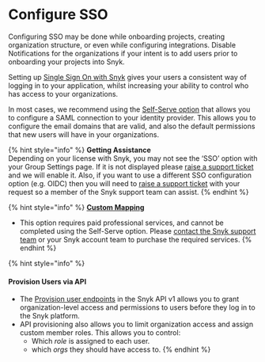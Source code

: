 # Configure SSO

Configuring SSO may be done while onboarding projects, creating organization structure, or even while configuring integrations. Disable Notifications for the organizations if your intent is to add users prior to onboarding your projects into Snyk.&#x20;

Setting up [Single Sign On with Snyk](../../using-single-sign-on-sso-for-authentication/) gives your users a consistent way of logging in to your application, whilst increasing your ability to control who has access to your organizations.

In most cases, we recommend using the [Self-Serve option](../../using-single-sign-on-sso-for-authentication/self-serve-single-sign-on-sso/) that allows you to configure a SAML connection to your identity provider. This allows you to configure the email domains that are valid, and also the default permissions that new users will have in your organizations.

{% hint style="info" %}
**Getting Assistance**\
Depending on your license with Snyk, you may not see the ‘SSO’ option with your Group Settings page. If it is not displayed please [raise a support ticket](https://support.snyk.io/hc/en-us) and we will enable it. Also, if you want to use a different SSO configuration option (e.g. OIDC) then you will need to [raise a support ticket](https://support.snyk.io/hc/en-us) with your request so a member of the Snyk support team can assist.
{% endhint %}

{% hint style="info" %}
[**Custom Mapping**](../../using-single-sign-on-sso-for-authentication/custom-mapping-option/)

* This option requires paid professional services, and cannot be completed using the Self-Serve option. Please [contact the Snyk support team](https://support.snyk.io/hc/en-us) or your Snyk account team to purchase the required services.
{% endhint %}

{% hint style="info" %}
#### Provision Users via API

* The [Provision user endpoints](https://docs.snyk.io/snyk-admin/manage-users-in-organizations-and-groups/provision-users-to-orgs-using-the-snyk-api-v1) in the Snyk API v1 allows you to grant organization-level access and permissions to users before they log in to the Snyk platform.&#x20;
* API provisioning also allows you to limit organization access and assign custom member roles. This allows you to control:
  * Which _role_ is assigned to each user.
  * which _orgs_ they should have access to.&#x20;
{% endhint %}
